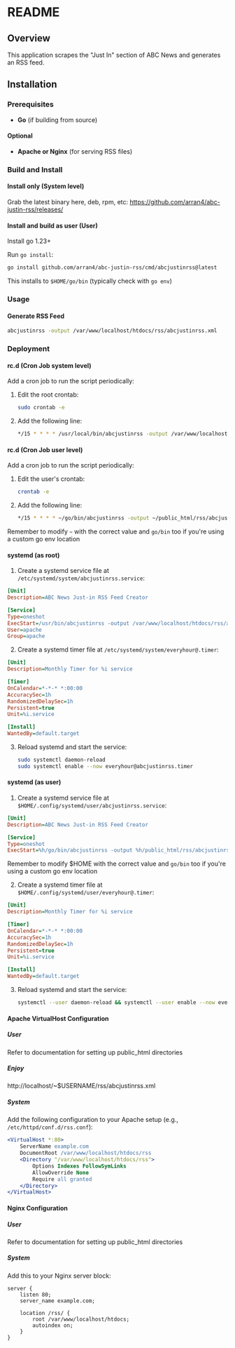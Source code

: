 # README

## Overview
This application scrapes the "Just In" section of ABC News and generates an RSS feed. 

## Installation

### Prerequisites
- **Go** (if building from source)

#### Optional
- **Apache or Nginx** (for serving RSS files)

### Build and Install

#### Install only (System level)

Grab the latest binary here, deb, rpm, etc: https://github.com/arran4/abc-justin-rss/releases/

#### Install and build as user (User)

Install go 1.23+

Run `go install`:
```bash
go install github.com/arran4/abc-justin-rss/cmd/abcjustinrss@latest
```

This installs to `$HOME/go/bin` (typically check with `go env`)

### Usage
#### Generate RSS Feed
```bash
abcjustinrss -output /var/www/localhost/htdocs/rss/abcjustinrss.xml
```

### Deployment

#### rc.d (Cron Job system level)
Add a cron job to run the script periodically:
1. Edit the root crontab:
   ```bash
   sudo crontab -e
   ```
2. Add the following line:
   ```bash
   */15 * * * * /usr/local/bin/abcjustinrss -output /var/www/localhost/htdocs/rss/abcjustinrss.xml
   ```

#### rc.d (Cron Job user level)
Add a cron job to run the script periodically:
1. Edit the user's crontab:
   ```bash
   crontab -e
   ```
2. Add the following line:
   ```bash
   */15 * * * * ~/go/bin/abcjustinrss -output ~/public_html/rss/abcjustinrss.xml
   ```

Remember to modify `~` with the correct value and `go/bin` too if you're using a custom go env location

#### systemd (as root)
1. Create a systemd service file at `/etc/systemd/system/abcjustinrss.service`:
```ini
[Unit]
Description=ABC News Just-in RSS Feed Creator

[Service]
Type=oneshot
ExecStart=/usr/bin/abcjustinrss -output /var/www/localhost/htdocs/rss/abcjustinrss.xml
User=apache
Group=apache
```

2. Create a systemd timer file at `/etc/systemd/system/everyhour@.timer`:

```ini
[Unit]
Description=Monthly Timer for %i service

[Timer]
OnCalendar=*-*-* *:00:00
AccuracySec=1h
RandomizedDelaySec=1h
Persistent=true
Unit=%i.service

[Install]
WantedBy=default.target
```

3. Reload systemd and start the service:
   ```bash
   sudo systemctl daemon-reload
   sudo systemctl enable --now everyhour@abcjustinrss.timer
   ```

#### systemd (as user)
1. Create a systemd service file at `$HOME/.config/systemd/user/abcjustinrss.service`:
```ini
[Unit]
Description=ABC News Just-in RSS Feed Creator

[Service]
Type=oneshot
ExecStart=%h/go/bin/abcjustinrss -output %h/public_html/rss/abcjustinrss.xml
```

Remember to modify $HOME with the correct value and `go/bin` too if you're using a custom go env location

2. Create a systemd timer file at `$HOME/.config/systemd/user/everyhour@.timer`:

```ini
[Unit]
Description=Monthly Timer for %i service

[Timer]
OnCalendar=*-*-* *:00:00
AccuracySec=1h
RandomizedDelaySec=1h
Persistent=true
Unit=%i.service

[Install]
WantedBy=default.target
```

3. Reload systemd and start the service:
   ```bash
   systemctl --user daemon-reload && systemctl --user enable --now everyhour@abcjustinrss.timer
   ```

#### Apache VirtualHost Configuration
##### User

Refer to documentation for setting up public_html directories

##### Enjoy

http://localhost/~$USERNAME/rss/abcjustinrss.xml

##### System

Add the following configuration to your Apache setup (e.g., `/etc/httpd/conf.d/rss.conf`):
```apache
<VirtualHost *:80>
    ServerName example.com
    DocumentRoot /var/www/localhost/htdocs/rss
    <Directory "/var/www/localhost/htdocs/rss">
        Options Indexes FollowSymLinks
        AllowOverride None
        Require all granted
    </Directory>
</VirtualHost>
```


#### Nginx Configuration
##### User

Refer to documentation for setting up public_html directories

##### System

Add this to your Nginx server block:
```nginx
server {
    listen 80;
    server_name example.com;

    location /rss/ {
        root /var/www/localhost/htdocs;
        autoindex on;
    }
}
```

